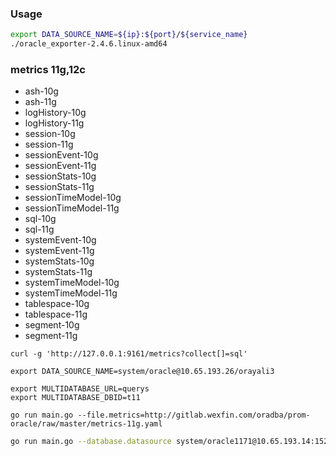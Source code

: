 ### Usage
```sh
export DATA_SOURCE_NAME=${ip}:${port}/${service_name}
./oracle_exporter-2.4.6.linux-amd64
```
### metrics 11g,12c
- ash-10g
- ash-11g
- logHistory-10g
- logHistory-11g
- session-10g
- session-11g
- sessionEvent-10g
- sessionEvent-11g
- sessionStats-10g
- sessionStats-11g
- sessionTimeModel-10g
- sessionTimeModel-11g
- sql-10g
- sql-11g
- systemEvent-10g
- systemEvent-11g
- systemStats-10g
- systemStats-11g
- systemTimeModel-10g
- systemTimeModel-11g
- tablespace-10g
- tablespace-11g
- segment-10g
- segment-11g

```
curl -g 'http://127.0.0.1:9161/metrics?collect[]=sql'

export DATA_SOURCE_NAME=system/oracle@10.65.193.26/orayali3

export MULTIDATABASE_URL=querys
export MULTIDATABASE_DBID=t11

go run main.go --file.metrics=http://gitlab.wexfin.com/oradba/prom-oracle/raw/master/metrics-11g.yaml
```

```sh
go run main.go --database.datasource system/oracle1171@10.65.193.14:1521/func1 --file.metrics http://gitlab.wexfin.com/oradba/prom-oracle/raw/master/metrics-11g.yaml
```